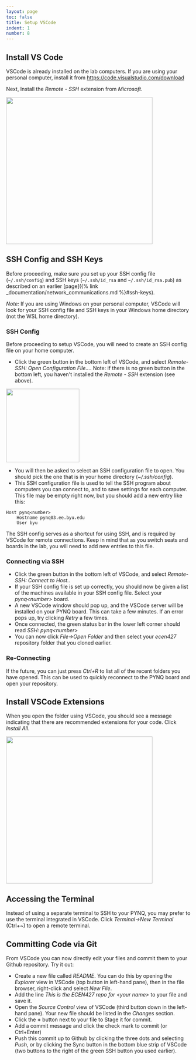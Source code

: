 ```yaml
---
layout: page
toc: false
title: Setup VSCode
indent: 1
number: 8
---
```



## Install VS Code 

VSCode is already installed on the lab computers.  If you are using your personal computer, install it from <https://code.visualstudio.com/download>

Next, Install the *Remote - SSH* extension from *Microsoft*. 

<img src="{% link media/setup/vscoderemoteextensionssh.jpg %}" width="400">

## SSH Config and SSH Keys
Before proceeding, make sure you set up your SSH config file (`~/.ssh/config`) and SSH keys (`~/.ssh/id_rsa` and `~/.ssh/id_rsa.pub`) as described on an earlier [page]({% link _documentation/network_communications.md %}#ssh-keys).  

*Note:* If you are using Windows on your personal computer, VSCode will look for your SSH config file and SSH keys in your Windows home directory (not the WSL home directory).

<!-- 
  - Create a .ssh folder if you don't have one: ''mkdir /mnt/c/Users/<your windows username>/.ssh''
  - Copy over the config file: ''cp ~/.ssh/config /mnt/c/Users/<your windows username>/.ssh/''
  - Copy over the SSH keys: ''cp ~/.ssh/id_rsa* /mnt/c/Users/<your windows username>/.ssh/''  -->

### SSH Config 

Before proceeding to setup VSCode, you will need to create an SSH config file on your home computer.
  * Click the green button in the bottom left of VSCode, and select *Remote-SSH: Open Configuration File...*.  Note: if there is no green button in the bottom left, you haven't installed the *Remote - SSH* extension (see above).

  <img src="{% link media/setup/vscodegreenbutton.jpg %}" width="200">

  * You will then be asked to select an SSH configuration file to open.  You should pick the one that is in your home directory (*~/.ssh/config*).
  * This SSH configuration file is used to tell the SSH program about computers you can connect to, and to save settings for each computer.  This file may be empty right now, but you should add a new entry like this:

```
Host pynq<number>
    Hostname pynq03.ee.byu.edu
    User byu
```
   
The SSH config serves as a shortcut for using SSH, and is required by VSCode for remote connections.  Keep in mind that as you switch seats and boards in the lab, you will need to add new entries to this file.

<!-- If you are running Windows with WSL, VSCode will be using the ''.ssh/config'' file in your **Windows** home directory, but you may also choose to place an identical file in your **WSL** home directory (''~/.ssh/config'').  That way you can simply type:<code>
ssh pynq
</code>
from the WSL terminal.  If you are using Mac or Linux, you don't need to create an extra config file, as the one created by VSCode should be sufficient.
 -->

### Connecting via SSH 
  - Click the green button in the bottom left of VSCode, and select *Remote-SSH: Connect to Host..*
  - If your SSH config file is set up correctly, you should now be given a list of the machines available in your SSH config file.  Select your *pynq\<number>* board.
  - A new VSCode window should pop up, and the VSCode server will be installed on your PYNQ board.  This can take a few minutes.  If an error pops up, try clicking *Retry* a few times.
  - Once connected, the green status bar in the lower left corner should read *SSH: pynq\<number>*
  - You can now click *File->Open Folder* and then select your *ecen427* repository folder that you cloned earlier.

### Re-Connecting

If the future, you can just press *Ctrl+R* to list all of the recent folders you have opened.  This can be used to quickly reconnect to the PYNQ board and open your repository.

## Install VSCode Extensions 
When you open the folder using VSCode, you should see a message indicating that there are recommended extensions for your code.  Click *Install All*.

<img src="{% link media/setup/vscode_recommendations.png %}" width="400">




## Accessing the Terminal 

Instead of using a separate terminal to SSH to your PYNQ, you may prefer to use the terminal integrated in VSCode.  Click *Terminal->New Terminal* (Ctrl+~) to open a remote terminal.

## Committing Code via Git 
From VSCode you can now directly edit your files and commit them to your Github repository.  Try it out:
  - Create a new file called *README*.  You can do this by opening the *Explorer* view in VSCode (top button in left-hand pane), then in the file browser, right-click and select *New File*.
  - Add the line *This is the ECEN427 repo for \<your name\>* to your file and save it.
  - Open the *Source Control* view of VSCode (third button down in the left-hand pane).  Your new file should be listed in the *Changes* section.
  - Click the **+** button next to your file to Stage it for commit.
  - Add a commit message and click the check mark to commit (or Ctrl+Enter)
  - Push this commit up to Github by clicking the three dots and selecting *Push*, or by clicking the Sync button in the bottom blue strip of VSCode (two buttons to the right of the green SSH button you used earlier).